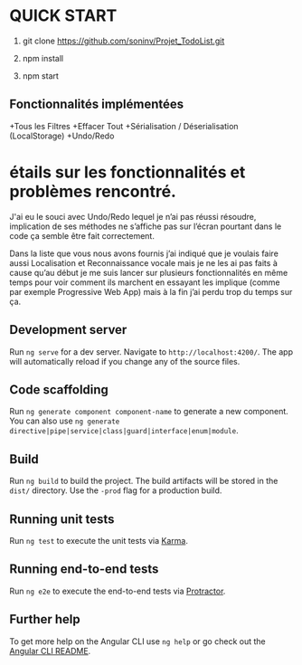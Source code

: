 # QUICK START
  1) git clone https://github.com/soninv/Projet_TodoList.git

  2) npm install 

  3) npm start 
  
## Fonctionnalités implémentées
+Tous les Filtres
+Effacer Tout 
+Sérialisation / Déserialisation (LocalStorage)
+Undo/Redo

# étails sur les fonctionnalités et problèmes rencontré.

J'ai eu le souci avec Undo/Redo lequel je n’ai pas réussi résoudre, implication de ses méthodes ne s’affiche pas sur l’écran pourtant dans le code ça semble être fait correctement. 

Dans la liste que vous nous avons fournis j’ai indiqué que je voulais faire aussi Localisation et Reconnaissance vocale mais je ne les ai pas faits à cause qu’au début je me suis lancer sur plusieurs fonctionnalités en même temps pour voir comment ils marchent en essayant les implique (comme par exemple Progressive Web App) mais à la fin j’ai perdu trop du temps sur ça.

## Development server

Run `ng serve` for a dev server. Navigate to `http://localhost:4200/`. The app will automatically reload if you change any of the source files.

## Code scaffolding

Run `ng generate component component-name` to generate a new component. You can also use `ng generate directive|pipe|service|class|guard|interface|enum|module`.

## Build

Run `ng build` to build the project. The build artifacts will be stored in the `dist/` directory. Use the `-prod` flag for a production build.

## Running unit tests

Run `ng test` to execute the unit tests via [Karma](https://karma-runner.github.io).

## Running end-to-end tests

Run `ng e2e` to execute the end-to-end tests via [Protractor](http://www.protractortest.org/).

## Further help

To get more help on the Angular CLI use `ng help` or go check out the [Angular CLI README](https://github.com/angular/angular-cli/blob/master/README.md).
